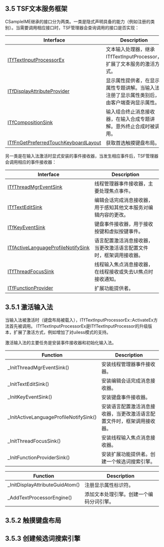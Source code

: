 ## 3.5 TSF文本服务框架

CSampleIME继承的接口分为两类。一类是隐式声明具备的能力（例如注册的类别）。当需要调用相应接口时，TSF管理器会查询调用的接口是否实现：

Interface									|Description
-|-
[ITfTextInputProcessorEx][1]				|文本输入处理器，继承ITfTextInputProcessor，扩展了文本服务的激活方式。
[ITfDisplayAttributeProvider][2]			|显示属性提供者，在显示属性专题讲解。当输入法注册了显示属性类别后，由客户端查询显示属性。
[ITfCompositionSink][3]						|输入组合终止消息接收器，在输入合成专题讲解。意外终止合成时被调用。
[ITfFnGetPreferredTouchKeyboardLayout][4]	|获取首选触摸键盘布局。

[1]: https://github.com/ChineseInputMethod/Interface/blob/master/TextService/ITfTextInputProcessorEx.md
[2]: https://github.com/ChineseInputMethod/Interface/blob/master/TextService/ITfDisplayAttributeProvider.md
[3]: https://github.com/ChineseInputMethod/Interface/blob/master/TextService/ITfCompositionSink.md
[4]: https://learn.microsoft.com/zh-cn/windows/win32/api/ctffunc/nn-ctffunc-itffngetpreferredtouchkeyboardlayout

另一类是在输入法激活时显式安装的事件接收器，当发生相应事件后，TSF管理器会调用相应的事件接收器：

Interface								|Description
-|-
[ITfThreadMgrEventSink][5]				|线程管理器事件接收器，主要处理焦点事件。
[ITfTextEditSink][6]					|编辑会话完成消息接收器，用于感知其他文本服务对编辑内容的更改。
[ITfKeyEventSink][7]					|键盘事件接收器，用于接收按键和虚拟按键事件。
[ITfActiveLanguageProfileNotifySink][8]	|语言配置激活消息接收器，当更改激活语言配置文件时，框架调用接收器。
[ITfThreadFocusSink][9]					|线程输入焦点消息接收器，在线程接收或失去UI焦点时接收通知。
[ITfFunctionProvider][10]				|扩展功能提供者。


[5]: https://github.com/ChineseInputMethod/Interface/blob/master/TextService/ITfThreadMgrEventSink.md
[6]: https://github.com/ChineseInputMethod/Interface/blob/master/TextService/ITfTextEditSink.md
[7]: https://github.com/ChineseInputMethod/Interface/blob/master/TextService/ITfKeyEventSink.md
[8]: https://github.com/ChineseInputMethod/Interface/blob/master/Application/ITfActiveLanguageProfileNotifySink.md
[9]: https://github.com/ChineseInputMethod/Interface/blob/master/TextService/ITfThreadFocusSink.md
[10]: https://learn.microsoft.com/zh-cn/windows/win32/api/msctf/nn-msctf-itffunctionprovider


## 3.5.1 激活输入法

当输入法被激活时（键盘布局被载入），ITfTextInputProcessorEx::ActivateEx方法首先被调用。
ITfTextInputProcessorEx是ITfTextInputProcessor的升级版本，扩展了激活方式，例如增加了对uiless模式的支持。

激活输入法的主要任务是安装事件接收器和初始化输入法。

Function								|Description
-|-
_InitThreadMgrEventSink()				|安装线程管理器事件接收器。
_InitTextEditSink()						|安装编辑会话完成消息接收器。
_InitKeyEventSink()						|安装键盘事件接收器。
_InitActiveLanguageProfileNotifySink()	|安装语言配置激活消息接收器，当更改激活语言配置文件时，框架调用接收器。
_InitThreadFocusSink()					|安装线程输入焦点消息接收器。
_InitFunctionProviderSink()				|安装扩展功能提供者。创建一个候选词搜索引擎。

Function						|Description
-|-
_InitDisplayAttributeGuidAtom()	|注册显示属性标识符。
_AddTextProcessorEngine()		|添加文本处理引擎。创建一个编码分词引擎。

## 3.5.2 触摸键盘布局

## 3.5.3 创建候选词搜索引擎